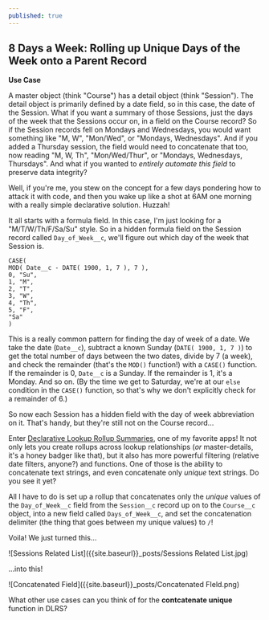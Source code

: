 ```yaml
---
published: true
---
```

## 8 Days a Week: Rolling up Unique Days of the Week onto a Parent Record

**Use Case**

A master object (think "Course") has a detail object (think "Session"). The detail object is primarily defined by a date field, so in this case, the date of the Session. What if you want a summary of those Sessions, just the days of the week that the Sessions occur on, in a field on the Course record? So if the Session records fell on Mondays and Wednesdays, you would want something like "M, W", "Mon/Wed", or "Mondays, Wednesdays". And if you added a Thursday session, the field would need to concatenate that too, now reading "M, W, Th", "Mon/Wed/Thur", or "Mondays, Wednesdays, Thursdays". And what if you wanted to _entirely automate this field_ to preserve data integrity?

Well, if you're me, you stew on the concept for a few days pondering how to attack it with code, and then you wake up like a shot at 6AM one morning with a really simple declarative solution. Huzzah!

It all starts with a formula field. In this case, I'm just looking for a "M/T/W/Th/F/Sa/Su" style. So in a hidden formula field on the Session record called `Day_of_Week__c`, we'll figure out which day of the week that Session is. 

```
CASE(
MOD( Date__c - DATE( 1900, 1, 7 ), 7 ), 
0, "Su", 
1, "M", 
2, "T", 
3, "W", 
4, "Th", 
5, "F", 
"Sa" 
)
```

This is a really common pattern for finding the day of week of a date. We take the date (`Date__c`), subtract a known Sunday (`DATE( 1900, 1, 7 )`) to get the total number of days between the two dates, divide by 7 (a week), and check the remainder (that's the `MOD()` function!) with a `CASE()` function. If the remainder is 0, `Date__c` is a Sunday. If the remainder is 1, it's a Monday. And so on. (By the time we get to Saturday, we're at our `else` condition in the `CASE()` function, so that's why we don't explicitly check for a remainder of 6.)

So now each Session has a hidden field with the day of week abbreviation on it. That's handy, but they're still not on the Course record...

Enter [Declarative Lookup Rollup Summaries](https://github.com/afawcett/declarative-lookup-rollup-summaries), one of my favorite apps! It not only lets you create rollups across lookup relationships (_or_ master-details, it's a honey badger like that), but it also has more powerful filtering (relative date filters, anyone?) and functions. One of those is the ability to concatenate text strings, and even concatenate only _unique_ text strings. Do you see it yet?

All I have to do is set up a rollup that concatenates only the _unique_ values of the `Day_of_Week__c` field from the `Session__c` record up on to the `Course__c` object, into a new field called `Days_of_Week__c`, and set the concatenation delimiter (the thing that goes between my unique values) to `/`! 

Voila! We just turned this...

![Sessions Related List]({{site.baseurl}}_posts/Sessions Related List.jpg)

...into this!

![Concatenated Field]({{site.baseurl}}_posts/Concatenated FIeld.png)

What other use cases can you think of for the **contcatenate unique** function in DLRS?
